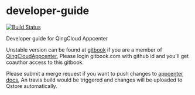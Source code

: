 # developer-guide

[![Build Status](https://travis-ci.org/QingCloudAppcenter/developer-guide.svg?branch=master)](https://travis-ci.org/QingCloudAppcenter/developer-guide)

Developer guide for QingCloud Appcenter

Unstable version can be found at [gitbook](https://www.gitbook.com/book/qingcloudappcenter/developer-guide/)
if you are a member of [QingCloudAppcenter](https://github.com/orgs/QingCloudAppcenter/people), Please login gitbook.com with github id and you'll get coauthor access to this gitbook.

Please submit a merge request if you want to push changes to [appcenter docs](http://appcenter-docs.qingcloud.com/developer-guide/), An travis build would be triggered and changes will be uploaded to Qstore automatically.
